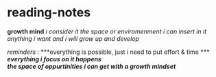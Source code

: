 # reading-notes

**growth mind** 
_i consider it the space or enviromenment i can insert in it anything i want and i will grow up and develop_ 

*reminders* : 
***everything is possible, just i need to put effort & time ***	
***everything i focus on it happens***	
***the space of oppurtinities i can get with a growth mindset***	
